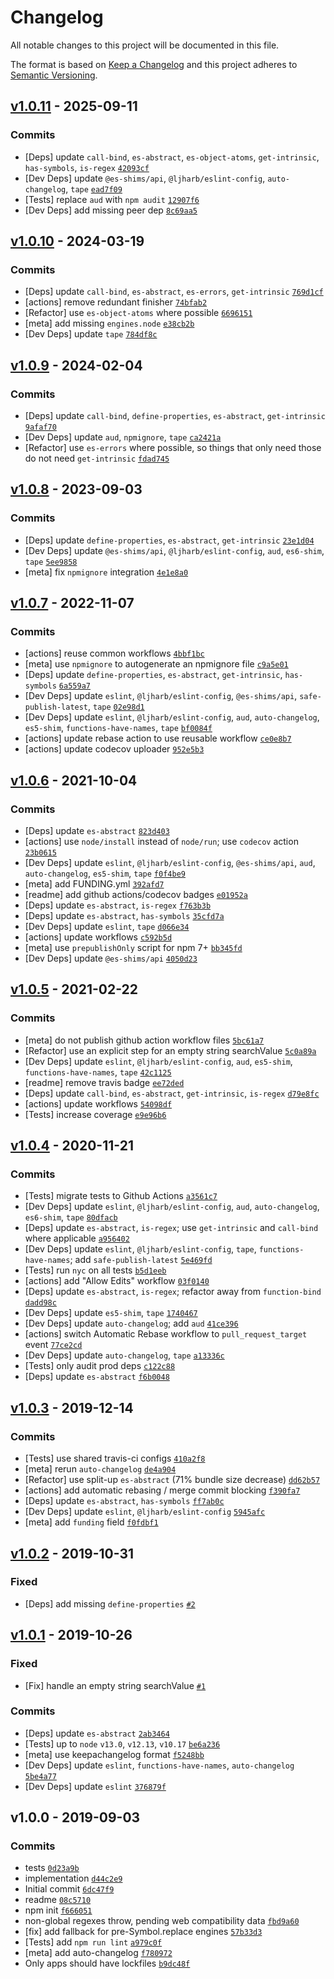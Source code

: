# Changelog

All notable changes to this project will be documented in this file.

The format is based on [Keep a Changelog](https://keepachangelog.com/en/1.0.0/)
and this project adheres to [Semantic Versioning](https://semver.org/spec/v2.0.0.html).

## [v1.0.11](https://github.com/es-shims/String.prototype.replaceAll/compare/v1.0.10...v1.0.11) - 2025-09-11

### Commits

- [Deps] update `call-bind`, `es-abstract`, `es-object-atoms`, `get-intrinsic`, `has-symbols`, `is-regex` [`42093cf`](https://github.com/es-shims/String.prototype.replaceAll/commit/42093cf783e701698bc248eac64ba24dbeed1556)
- [Dev Deps] update `@es-shims/api`, `@ljharb/eslint-config`, `auto-changelog`, `tape` [`ead7f09`](https://github.com/es-shims/String.prototype.replaceAll/commit/ead7f0907c36bc66cc35b9409785555bbd6bc591)
- [Tests] replace `aud` with `npm audit` [`12907f6`](https://github.com/es-shims/String.prototype.replaceAll/commit/12907f67c1725fcf397a7922f38e5f85732c7731)
- [Dev Deps] add missing peer dep [`8c69aa5`](https://github.com/es-shims/String.prototype.replaceAll/commit/8c69aa5aac0f4acd0148c15d168ebc8d82065d23)

## [v1.0.10](https://github.com/es-shims/String.prototype.replaceAll/compare/v1.0.9...v1.0.10) - 2024-03-19

### Commits

- [Deps] update `call-bind`, `es-abstract`, `es-errors`, `get-intrinsic` [`769d1cf`](https://github.com/es-shims/String.prototype.replaceAll/commit/769d1cf2ee05915f9a666f7ad55dbd60eebf99e0)
- [actions] remove redundant finisher [`74bfab2`](https://github.com/es-shims/String.prototype.replaceAll/commit/74bfab2b3b63b406677b725b685e0b62e1ae6914)
- [Refactor] use `es-object-atoms` where possible [`6696151`](https://github.com/es-shims/String.prototype.replaceAll/commit/6696151c0b5ffd8374a0f8fcc5872ddc7eff894e)
- [meta] add missing `engines.node` [`e38cb2b`](https://github.com/es-shims/String.prototype.replaceAll/commit/e38cb2b68328349e689a0ac996298e027ec4570d)
- [Dev Deps] update `tape` [`784df8c`](https://github.com/es-shims/String.prototype.replaceAll/commit/784df8c7f611a1f09db5b59e4cc2beaa1b0cfb3d)

## [v1.0.9](https://github.com/es-shims/String.prototype.replaceAll/compare/v1.0.8...v1.0.9) - 2024-02-04

### Commits

- [Deps] update `call-bind`, `define-properties`, `es-abstract`, `get-intrinsic` [`9afaf70`](https://github.com/es-shims/String.prototype.replaceAll/commit/9afaf709ff8d2d43378fc8772dfc1bc7e17a99c3)
- [Dev Deps] update `aud`, `npmignore`, `tape` [`ca2421a`](https://github.com/es-shims/String.prototype.replaceAll/commit/ca2421a9c7f3d62fac38d19066fb7a2e68de96bc)
- [Refactor] use `es-errors` where possible, so things that only need those do not need `get-intrinsic` [`fdad745`](https://github.com/es-shims/String.prototype.replaceAll/commit/fdad74599d52fab1745033767aa27772f60d846a)

## [v1.0.8](https://github.com/es-shims/String.prototype.replaceAll/compare/v1.0.7...v1.0.8) - 2023-09-03

### Commits

- [Deps] update `define-properties`, `es-abstract`, `get-intrinsic` [`23e1d04`](https://github.com/es-shims/String.prototype.replaceAll/commit/23e1d04429bbca36ae41050fdd4b8a188b9b9e1e)
- [Dev Deps] update `@es-shims/api`, `@ljharb/eslint-config`, `aud`, `es6-shim`, `tape` [`5ee9858`](https://github.com/es-shims/String.prototype.replaceAll/commit/5ee9858c60e0f354a70aebfd30013ac5dcac0da6)
- [meta] fix `npmignore` integration [`4e1e8a0`](https://github.com/es-shims/String.prototype.replaceAll/commit/4e1e8a0d4c844c24a31e5c4efbd381cddcfe4846)

## [v1.0.7](https://github.com/es-shims/String.prototype.replaceAll/compare/v1.0.6...v1.0.7) - 2022-11-07

### Commits

- [actions] reuse common workflows [`4bbf1bc`](https://github.com/es-shims/String.prototype.replaceAll/commit/4bbf1bc8d095ef7ee1c64300eb2c3b516efb8d41)
- [meta] use `npmignore` to autogenerate an npmignore file [`c9a5e01`](https://github.com/es-shims/String.prototype.replaceAll/commit/c9a5e0107cab4ec0c611e5ce0312dffe5805653d)
- [Deps] update `define-properties`, `es-abstract`, `get-intrinsic`, `has-symbols` [`6a559a7`](https://github.com/es-shims/String.prototype.replaceAll/commit/6a559a7ebd926c3756076a65bfdfb8dd50e62dbe)
- [Dev Deps] update `eslint`, `@ljharb/eslint-config`, `@es-shims/api`, `safe-publish-latest`, `tape` [`02e98d1`](https://github.com/es-shims/String.prototype.replaceAll/commit/02e98d1b9b8a170b6753e6e4004aea0ca841bc43)
- [Dev Deps] update `eslint`, `@ljharb/eslint-config`, `aud`, `auto-changelog`, `es5-shim`, `functions-have-names`, `tape` [`bf0084f`](https://github.com/es-shims/String.prototype.replaceAll/commit/bf0084fa414f9930a87f7e178a1cf2ca0f38c220)
- [actions] update rebase action to use reusable workflow [`ce0e8b7`](https://github.com/es-shims/String.prototype.replaceAll/commit/ce0e8b7f61220e12557e3997c1e30f5d4413c01d)
- [actions] update codecov uploader [`952e5b3`](https://github.com/es-shims/String.prototype.replaceAll/commit/952e5b3209e1b1ac0cad06e1385ae0e823fb4e01)

## [v1.0.6](https://github.com/es-shims/String.prototype.replaceAll/compare/v1.0.5...v1.0.6) - 2021-10-04

### Commits

- [Deps] update `es-abstract` [`823d403`](https://github.com/es-shims/String.prototype.replaceAll/commit/823d403d0226e0a6eee4426e9daabdc27ef287af)
- [actions] use `node/install` instead of `node/run`; use `codecov` action [`23b0615`](https://github.com/es-shims/String.prototype.replaceAll/commit/23b06153625f70ec9f11b7fec938d97aabd93304)
- [Dev Deps] update `eslint`, `@ljharb/eslint-config`, `@es-shims/api`, `aud`, `auto-changelog`, `es5-shim`, `tape` [`f0f4be9`](https://github.com/es-shims/String.prototype.replaceAll/commit/f0f4be9ea715eeb24e8f53e2666505198de4eca4)
- [meta] add FUNDING.yml [`392afd7`](https://github.com/es-shims/String.prototype.replaceAll/commit/392afd7c543da9da3da18302e16ac1152baac298)
- [readme] add github actions/codecov badges [`e01952a`](https://github.com/es-shims/String.prototype.replaceAll/commit/e01952adde43f1f9ef4a62fae110b0bd267902f3)
- [Deps] update `es-abstract`, `is-regex` [`f763b3b`](https://github.com/es-shims/String.prototype.replaceAll/commit/f763b3b221a16e378df4f0155e59dcf292adbe5c)
- [Deps] update `es-abstract`, `has-symbols` [`35cfd7a`](https://github.com/es-shims/String.prototype.replaceAll/commit/35cfd7a57236ea86a54aa8679c5c513d65f40be3)
- [Dev Deps] update `eslint`, `tape` [`d066e34`](https://github.com/es-shims/String.prototype.replaceAll/commit/d066e342cc87266cb933d48001ed0051e74aac5a)
- [actions] update workflows [`c592b5d`](https://github.com/es-shims/String.prototype.replaceAll/commit/c592b5d690ebcfc755aeab647914817faaab5703)
- [meta] use `prepublishOnly` script for npm 7+ [`bb345fd`](https://github.com/es-shims/String.prototype.replaceAll/commit/bb345fd8b2f9a4f6a0a494f2ec07da5b69cd0811)
- [Dev Deps] update `@es-shims/api` [`4050d23`](https://github.com/es-shims/String.prototype.replaceAll/commit/4050d237e6bc4123c1dda4efc925334521d75ea7)

## [v1.0.5](https://github.com/es-shims/String.prototype.replaceAll/compare/v1.0.4...v1.0.5) - 2021-02-22

### Commits

- [meta] do not publish github action workflow files [`5bc61a7`](https://github.com/es-shims/String.prototype.replaceAll/commit/5bc61a7765dc78afd3a63b66321dd45a14b2b717)
- [Refactor] use an explicit step for an empty string searchValue [`5c0a89a`](https://github.com/es-shims/String.prototype.replaceAll/commit/5c0a89afdeb3ef722fc81e5a83ee0768ad88b3fa)
- [Dev Deps] update `eslint`, `@ljharb/eslint-config`, `aud`, `es5-shim`, `functions-have-names`, `tape` [`42c1125`](https://github.com/es-shims/String.prototype.replaceAll/commit/42c1125240eea2b2b9f3d49c3de765dee36d1758)
- [readme] remove travis badge [`ee72ded`](https://github.com/es-shims/String.prototype.replaceAll/commit/ee72dede50a46c03c1e6634fcb0e01f5fe1474f1)
- [Deps] update `call-bind`, `es-abstract`, `get-intrinsic`, `is-regex` [`d79e8fc`](https://github.com/es-shims/String.prototype.replaceAll/commit/d79e8fcab0e82d28d27934c47a84134831d4de00)
- [actions] update workflows [`54098df`](https://github.com/es-shims/String.prototype.replaceAll/commit/54098df89d03c5f91d23427ea9bc530012668f4e)
- [Tests] increase coverage [`e9e96b6`](https://github.com/es-shims/String.prototype.replaceAll/commit/e9e96b6355c9416a2fc48d98ade934996ce8fb33)

## [v1.0.4](https://github.com/es-shims/String.prototype.replaceAll/compare/v1.0.3...v1.0.4) - 2020-11-21

### Commits

- [Tests] migrate tests to Github Actions [`a3561c7`](https://github.com/es-shims/String.prototype.replaceAll/commit/a3561c7bcbe2e88bbd5d0d648f7ffb79634fad78)
- [Dev Deps] update `eslint`, `@ljharb/eslint-config`, `aud`, `auto-changelog`, `es6-shim`, `tape` [`80dfacb`](https://github.com/es-shims/String.prototype.replaceAll/commit/80dfacb9694d9227d8c59138cf908c5909001d86)
- [Deps] update `es-abstract`, `is-regex`; use `get-intrinsic` and `call-bind` where applicable [`a956402`](https://github.com/es-shims/String.prototype.replaceAll/commit/a956402c4f9ee6127962acea0ac86d9e9a8531d5)
- [Dev Deps] update `eslint`, `@ljharb/eslint-config`, `tape`, `functions-have-names`; add `safe-publish-latest` [`5e469fd`](https://github.com/es-shims/String.prototype.replaceAll/commit/5e469fda0c48702efc3f816e4be8bdf99cf44ee6)
- [Tests] run `nyc` on all tests [`b5d1eeb`](https://github.com/es-shims/String.prototype.replaceAll/commit/b5d1eebe06414a87b49d01b61755dee8f628685e)
- [actions] add "Allow Edits" workflow [`03f0140`](https://github.com/es-shims/String.prototype.replaceAll/commit/03f0140a2c6a64e8c6c10a06eaedaadf980dc700)
- [Deps] update `es-abstract`, `is-regex`; refactor away from `function-bind` [`dadd98c`](https://github.com/es-shims/String.prototype.replaceAll/commit/dadd98c7b156f9572123520416ee3d73081d16de)
- [Dev Deps] update `es5-shim`, `tape` [`1740467`](https://github.com/es-shims/String.prototype.replaceAll/commit/174046765a0ae2e55eb9eae0f6564f58cefa62e7)
- [Dev Deps] update `auto-changelog`; add `aud` [`41ce396`](https://github.com/es-shims/String.prototype.replaceAll/commit/41ce39649906b98522226fc27ffbc5fa876b1f6e)
- [actions] switch Automatic Rebase workflow to `pull_request_target` event [`77ce2cd`](https://github.com/es-shims/String.prototype.replaceAll/commit/77ce2cd20f0f1b4d5f1ca94c826b11b083fac16f)
- [Dev Deps] update `auto-changelog`, `tape` [`a13336c`](https://github.com/es-shims/String.prototype.replaceAll/commit/a13336c38bb6c35c68a49bac90e34dd0c41bdd66)
- [Tests] only audit prod deps [`c122c88`](https://github.com/es-shims/String.prototype.replaceAll/commit/c122c885a34af4da75f414f7aeb10e2ab0601b51)
- [Deps] update `es-abstract` [`f6b0048`](https://github.com/es-shims/String.prototype.replaceAll/commit/f6b0048e5e1371ee2e599bc25952cdfec8b94445)

## [v1.0.3](https://github.com/es-shims/String.prototype.replaceAll/compare/v1.0.2...v1.0.3) - 2019-12-14

### Commits

- [Tests] use shared travis-ci configs [`410a2f8`](https://github.com/es-shims/String.prototype.replaceAll/commit/410a2f88ae5ab038f58fa77d00760a0d74257b99)
- [meta] rerun `auto-changelog` [`de4a904`](https://github.com/es-shims/String.prototype.replaceAll/commit/de4a904e8d530091db510b31598c46da71bd12f1)
- [Refactor] use split-up `es-abstract` (71% bundle size decrease) [`dd62b57`](https://github.com/es-shims/String.prototype.replaceAll/commit/dd62b57c7f51147ac13b401c86bd47f9a16ee767)
- [actions] add automatic rebasing / merge commit blocking [`f390fa7`](https://github.com/es-shims/String.prototype.replaceAll/commit/f390fa70f019a290f6be9b2daa9f38895a0f13f4)
- [Deps] update `es-abstract`, `has-symbols` [`ff7ab0c`](https://github.com/es-shims/String.prototype.replaceAll/commit/ff7ab0c7ec18f3eca5cdcc6e49d54e61be453dc5)
- [Dev Deps] update `eslint`, `@ljharb/eslint-config` [`5945afc`](https://github.com/es-shims/String.prototype.replaceAll/commit/5945afccb80b8b4750f8b2b9173c1265a53846d1)
- [meta] add `funding` field [`f0fdbf1`](https://github.com/es-shims/String.prototype.replaceAll/commit/f0fdbf1f23b8f474c0e427a565be37c62faf07cd)

## [v1.0.2](https://github.com/es-shims/String.prototype.replaceAll/compare/v1.0.1...v1.0.2) - 2019-10-31

### Fixed

- [Deps] add missing `define-properties` [`#2`](https://github.com/es-shims/String.prototype.replaceAll/issues/2)

## [v1.0.1](https://github.com/es-shims/String.prototype.replaceAll/compare/v1.0.0...v1.0.1) - 2019-10-26

### Fixed

- [Fix] handle an empty string searchValue [`#1`](https://github.com/es-shims/String.prototype.replaceAll/issues/1)

### Commits

- [Deps] update `es-abstract` [`2ab3464`](https://github.com/es-shims/String.prototype.replaceAll/commit/2ab346486859f0f1448f53547740df5274af00c5)
- [Tests] up to `node` `v13.0`, `v12.13`, `v10.17` [`be6a236`](https://github.com/es-shims/String.prototype.replaceAll/commit/be6a2366fd8f57a87af8aaa98ef6b72d66852392)
- [meta] use keepachangelog format [`f5248bb`](https://github.com/es-shims/String.prototype.replaceAll/commit/f5248bb1aea82b6d9c3ca9d250f1b45d540b3d0f)
- [Dev Deps] update `eslint`, `functions-have-names`, `auto-changelog` [`5be4a77`](https://github.com/es-shims/String.prototype.replaceAll/commit/5be4a77a7cf593055f57b8a50147e5868f922f27)
- [Dev Deps] update `eslint` [`376879f`](https://github.com/es-shims/String.prototype.replaceAll/commit/376879f87bd75b1939620bf866af35b15582ad5c)

## v1.0.0 - 2019-09-03

### Commits

- tests [`0d23a9b`](https://github.com/es-shims/String.prototype.replaceAll/commit/0d23a9b46f4c0d10f4fe41fcf644e729b73dccf8)
- implementation [`d44c2e9`](https://github.com/es-shims/String.prototype.replaceAll/commit/d44c2e96b823997c669879a6f7de1ac894a35634)
- Initial commit [`6dc47f9`](https://github.com/es-shims/String.prototype.replaceAll/commit/6dc47f9a516f4881b451129936c3275168cf5405)
- readme [`08c5710`](https://github.com/es-shims/String.prototype.replaceAll/commit/08c571056a42d9820f403035796e74172e68ca3d)
- npm init [`f666051`](https://github.com/es-shims/String.prototype.replaceAll/commit/f666051cb7d2d3392d2ba30dfad952048ff47d5b)
- non-global regexes throw, pending web compatibility data [`fbd9a60`](https://github.com/es-shims/String.prototype.replaceAll/commit/fbd9a60c929575111721f9c71d5638804614ba21)
- [fix] add fallback for pre-Symbol.replace engines [`57b33d3`](https://github.com/es-shims/String.prototype.replaceAll/commit/57b33d3dbb8348f2b9e83a652a1771c447e953e8)
- [Tests] add `npm run lint` [`a979c0f`](https://github.com/es-shims/String.prototype.replaceAll/commit/a979c0fc27735abb3a710ae80be5c5c564a5d1fe)
- [meta] add auto-changelog [`f780972`](https://github.com/es-shims/String.prototype.replaceAll/commit/f78097211dcc9a22f805f4198026ee87a41d14e1)
- Only apps should have lockfiles [`b9dc48f`](https://github.com/es-shims/String.prototype.replaceAll/commit/b9dc48f43711a8d38515aeafdd0ffc6a985465bc)
